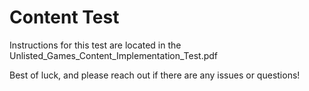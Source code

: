 # Content Test
 
Instructions for this test are located in the Unlisted_Games_Content_Implementation_Test.pdf

Best of luck, and please reach out if there are any issues or questions!
